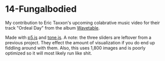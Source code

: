 # 14-Fungalbodied

My contribution to Eric Taxxon's upcoming colabrative music video for their track "Ordeal Day" from the album <a href="https://www.youtube.com/watch?v=szsvBK3_-As">Wavetable</a>.

Made with <a href="https://p5js.org/">p5.js</a> and <a href="https://tonejs.github.io/">tone.js</a>.
A note: the three sliders are leftover from a previous project. They effect the amount of visualization if you do end up fiddling around with them. Also, this uses 1,800 images and is poorly optimized so it will most likely run like shit.
